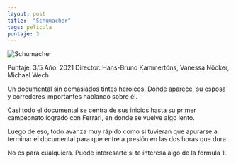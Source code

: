 ```yaml
---
layout: post
title:  "Schumacher"
tags: pelicula
puntaje: 3
---
```




![Schumacher](https://pics.filmaffinity.com/schumacher-632971180-large.jpg)

Puntaje: 3/5 
Año: 2021
Director: Hans-Bruno Kammertöns, Vanessa Nöcker, Michael Wech

Un documental sin demasiados tintes heroicos. Donde aparece, su esposa y corredores importantes hablando sobre él.

Casi todo el documental se centra de sus inicios hasta su primer campeonato logrado con Ferrari, en donde se vuelve algo lento.

Luego de eso, todo avanza muy rápido como si tuvieran que apurarse a terminar el documental para que entre a presión en las dos horas que dura.

No es para cualquiera. Puede interesarte si te interesa algo de la formula 1. 
